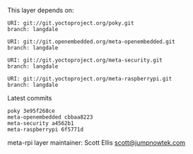 This layer depends on:

    URI: git://git.yoctoproject.org/poky.git
    branch: langdale

    URI: git://git.openembedded.org/meta-openembedded.git
    branch: langdale

    URI: git://git.yoctoproject.org/meta-security.git
    branch: langdale

    URI: git://git.yoctoproject.org/meta-raspberrypi.git
    branch: langdale

Latest commits

    poky 3e95f268ce
    meta-openembedded cbbaa8223
    meta-security a4562b1
    meta-raspberrypi 6f5771d

meta-rpi layer maintainer: Scott Ellis <scott@jumpnowtek.com>

